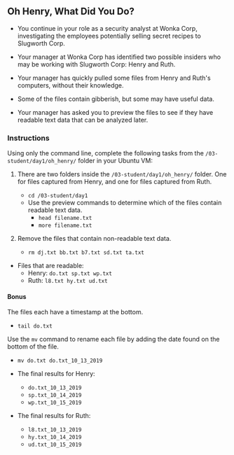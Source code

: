 ## Oh Henry, What Did You Do?
 
- You continue in your role as a security analyst at Wonka Corp, investigating the employees potentially selling secret recipes to Slugworth Corp.

- Your manager at Wonka Corp has identified two possible insiders who may be working with Slugworth Corp: Henry and Ruth.

- Your manager has quickly pulled some files from Henry and Ruth's computers, without their knowledge.

- Some of the files contain gibberish, but some may have useful data.

- Your manager has asked you to preview the files to see if they have readable text data that can be analyzed later.

### Instructions

Using only the command line, complete the following tasks from the `/03-student/day1/oh_henry/` folder in your Ubuntu VM:

1. There are two folders inside the `/03-student/day1/oh_henry/` folder. One for files captured from Henry, and one for files captured from Ruth.

    - `cd /03-student/day1`
     * Use the preview commands to determine which of the files contain readable text data.
        - `head filename.txt`
        - `more filename.txt`

2. Remove the files that contain non-readable text data.
    - `rm dj.txt bb.txt b7.txt sd.txt ta.txt`  

- Files that are readable:
    - Henry:   `do.txt sp.txt wp.txt`  
    - Ruth:    `l8.txt hy.txt ud.txt`
#### Bonus

The files each have a timestamp at the bottom.
   - `tail do.txt`

Use the `mv` command to rename each file by adding the date found on the bottom of the file.

  - `mv do.txt do.txt_10_13_2019`

- The final results for Henry:
    - `do.txt_10_13_2019`
    - `sp.txt_10_14_2019`
    - `wp.txt_10_15_2019`

- The final results for Ruth:
    - `l8.txt_10_13_2019`
    - `hy.txt_10_14_2019`
    - `ud.txt_10_15_2019`

